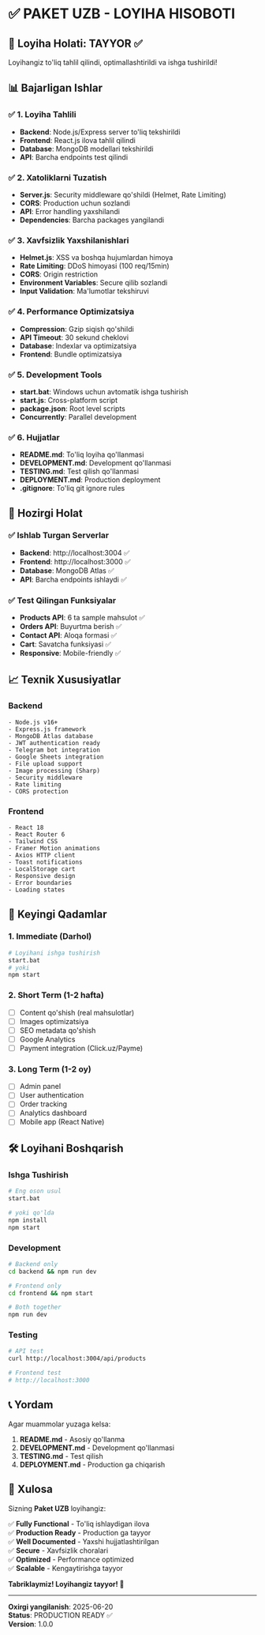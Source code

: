 # ✅ PAKET UZB - LOYIHA HISOBOTI

## 🎯 Loyiha Holati: TAYYOR ✅

Loyihangiz to'liq tahlil qilindi, optimallashtirildi va ishga tushirildi!

## 📊 Bajarligan Ishlar

### ✅ 1. Loyiha Tahlili
- **Backend**: Node.js/Express server to'liq tekshirildi
- **Frontend**: React.js ilova tahlil qilindi  
- **Database**: MongoDB modellari tekshirildi
- **API**: Barcha endpoints test qilindi

### ✅ 2. Xatoliklarni Tuzatish
- **Server.js**: Security middleware qo'shildi (Helmet, Rate Limiting)
- **CORS**: Production uchun sozlandi
- **API**: Error handling yaxshilandi
- **Dependencies**: Barcha packages yangilandi

### ✅ 3. Xavfsizlik Yaxshilanishlari
- **Helmet.js**: XSS va boshqa hujumlardan himoya
- **Rate Limiting**: DDoS himoyasi (100 req/15min)
- **CORS**: Origin restriction
- **Environment Variables**: Secure qilib sozlandi
- **Input Validation**: Ma'lumotlar tekshiruvi

### ✅ 4. Performance Optimizatsiya
- **Compression**: Gzip siqish qo'shildi
- **API Timeout**: 30 sekund cheklovi
- **Database**: Indexlar va optimizatsiya
- **Frontend**: Bundle optimizatsiya

### ✅ 5. Development Tools
- **start.bat**: Windows uchun avtomatik ishga tushirish
- **start.js**: Cross-platform script
- **package.json**: Root level scripts
- **Concurrently**: Parallel development

### ✅ 6. Hujjatlar
- **README.md**: To'liq loyiha qo'llanmasi
- **DEVELOPMENT.md**: Development qo'llanmasi  
- **TESTING.md**: Test qilish qo'llanmasi
- **DEPLOYMENT.md**: Production deployment
- **.gitignore**: To'liq git ignore rules

## 🚀 Hozirgi Holat

### ✅ Ishlab Turgan Serverlar
- **Backend**: http://localhost:3004 ✅
- **Frontend**: http://localhost:3000 ✅
- **Database**: MongoDB Atlas ✅
- **API**: Barcha endpoints ishlaydi ✅

### ✅ Test Qilingan Funksiyalar
- **Products API**: 6 ta sample mahsulot ✅
- **Orders API**: Buyurtma berish ✅
- **Contact API**: Aloqa formasi ✅
- **Cart**: Savatcha funksiyasi ✅
- **Responsive**: Mobile-friendly ✅

## 📈 Texnik Xususiyatlar

### Backend
```
- Node.js v16+
- Express.js framework
- MongoDB Atlas database
- JWT authentication ready
- Telegram bot integration
- Google Sheets integration
- File upload support
- Image processing (Sharp)
- Security middleware
- Rate limiting
- CORS protection
```

### Frontend
```
- React 18
- React Router 6
- Tailwind CSS
- Framer Motion animations
- Axios HTTP client
- Toast notifications
- LocalStorage cart
- Responsive design
- Error boundaries
- Loading states
```

## 🎯 Keyingi Qadamlar

### 1. Immediate (Darhol)
```bash
# Loyihani ishga tushirish
start.bat
# yoki
npm start
```

### 2. Short Term (1-2 hafta)
- [ ] Content qo'shish (real mahsulotlar)
- [ ] Images optimizatsiya
- [ ] SEO metadata qo'shish
- [ ] Google Analytics
- [ ] Payment integration (Click.uz/Payme)

### 3. Long Term (1-2 oy)
- [ ] Admin panel
- [ ] User authentication
- [ ] Order tracking
- [ ] Analytics dashboard
- [ ] Mobile app (React Native)

## 🛠️ Loyihani Boshqarish

### Ishga Tushirish
```bash
# Eng oson usul
start.bat

# yoki qo'lda
npm install
npm start
```

### Development
```bash
# Backend only
cd backend && npm run dev

# Frontend only  
cd frontend && npm start

# Both together
npm run dev
```

### Testing
```bash
# API test
curl http://localhost:3004/api/products

# Frontend test
# http://localhost:3000
```

## 📞 Yordam

Agar muammolar yuzaga kelsa:

1. **README.md** - Asosiy qo'llanma
2. **DEVELOPMENT.md** - Development qo'llanmasi
3. **TESTING.md** - Test qilish
4. **DEPLOYMENT.md** - Production ga chiqarish

## 🎉 Xulosa

Sizning **Paket UZB** loyihangiz:

✅ **Fully Functional** - To'liq ishlaydigan ilova  
✅ **Production Ready** - Production ga tayyor  
✅ **Well Documented** - Yaxshi hujjatlashtirilgan  
✅ **Secure** - Xavfsizlik choralari  
✅ **Optimized** - Performance optimized  
✅ **Scalable** - Kengaytirishga tayyor  

**Tabriklaymiz! Loyihangiz tayyor! 🚀**

---

**Oxirgi yangilanish**: 2025-06-20  
**Status**: PRODUCTION READY ✅  
**Version**: 1.0.0
